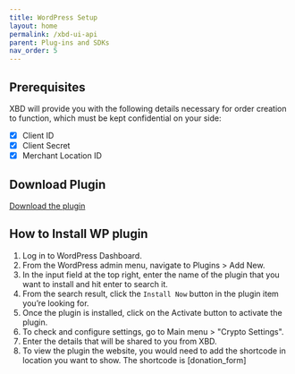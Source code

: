 ```yaml
---
title: WordPress Setup
layout: home
permalink: /xbd-ui-api
parent: Plug-ins and SDKs
nav_order: 5
---
```


## Prerequisites
XBD will provide you with the following details necessary for order creation to function, which must be kept confidential on your side:
- [x]  Client ID
- [x]  Client Secret
- [x]  Merchant Location ID

## Download Plugin 
[Download the plugin](https://raw.githubusercontent.com/xBaseDigital/docs/main/wordpress-plugin.zip)

## How to Install WP plugin
1. Log in to WordPress Dashboard.
2. From the WordPress admin menu, navigate to Plugins > Add New.
3. In the input field at the top right, enter the name of the plugin that you want to install and hit enter to search it.
4. From the search result, click the `Install Now` button in the plugin item you’re looking for.
5. Once the plugin is installed, click on the Activate button to activate the plugin.
6. To check and configure settings, go to Main menu > "Crypto Settings".
7. Enter the details that will be shared to you from XBD.
8. To view the plugin the website, you would need to add the shortcode in location you want to show. The shortcode is [donation_form]